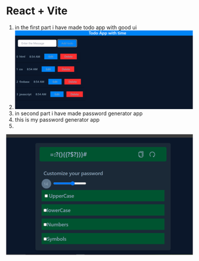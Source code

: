 # React + Vite

1. in the first part i have made todo app with good ui
2.  <img src="./todo app.PNG" alt="" />  
3. in second part i have made password generator app
4. this is my password generator app
5.   
  <img src="./src/pass gen.PNG"  alt="password genreator app" />


